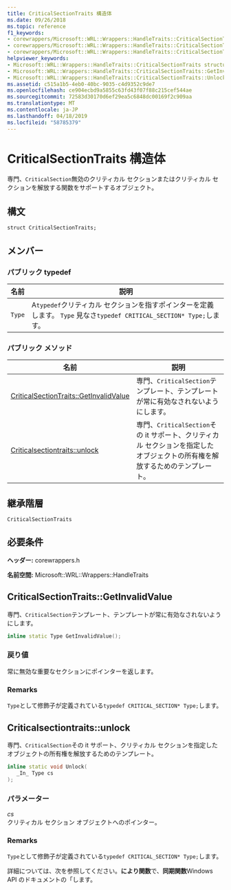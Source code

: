 ```yaml
---
title: CriticalSectionTraits 構造体
ms.date: 09/26/2018
ms.topic: reference
f1_keywords:
- corewrappers/Microsoft::WRL::Wrappers::HandleTraits::CriticalSectionTraits
- corewrappers/Microsoft::WRL::Wrappers::HandleTraits::CriticalSectionTraits::GetInvalidValue
- corewrappers/Microsoft::WRL::Wrappers::HandleTraits::CriticalSectionTraits::Unlock
helpviewer_keywords:
- Microsoft::WRL::Wrappers::HandleTraits::CriticalSectionTraits structure
- Microsoft::WRL::Wrappers::HandleTraits::CriticalSectionTraits::GetInvalidValue method
- Microsoft::WRL::Wrappers::HandleTraits::CriticalSectionTraits::Unlock method
ms.assetid: c515a1b5-4eb0-40bc-9035-c4d9352c9de7
ms.openlocfilehash: ce904ecbd9a5855c63fd43f07f88c215cef544ae
ms.sourcegitcommit: 72583d30170d6ef29ea5c6848dc00169f2c909aa
ms.translationtype: MT
ms.contentlocale: ja-JP
ms.lasthandoff: 04/18/2019
ms.locfileid: "58785379"
---
```

# <a name="criticalsectiontraits-structure"></a>CriticalSectionTraits 構造体

専門、`CriticalSection`無効のクリティカル セクションまたはクリティカル セクションを解放する関数をサポートするオブジェクト。

## <a name="syntax"></a>構文

```
struct CriticalSectionTraits;
```

## <a name="members"></a>メンバー

### <a name="public-typedefs"></a>パブリック typedef

名前   | 説明
------ | -----------------------------------------------------------------------------------------------------------------
`Type` | A`typedef`クリティカル セクションを指すポインターを定義します。 `Type` 見なさ`typedef CRITICAL_SECTION* Type;`します。

### <a name="public-methods"></a>パブリック メソッド

名前                                                       | 説明
---------------------------------------------------------- | -----------------
[CriticalSectionTraits::GetInvalidValue](#getinvalidvalue) | 専門、`CriticalSection`テンプレート、テンプレートが常に有効なされないようにします。
[Criticalsectiontraits::unlock](#unlock)                   | 専門、`CriticalSection`その it サポート、クリティカル セクションを指定したオブジェクトの所有権を解放するためのテンプレート。

## <a name="inheritance-hierarchy"></a>継承階層

`CriticalSectionTraits`

## <a name="requirements"></a>必要条件

**ヘッダー:** corewrappers.h

**名前空間:** Microsoft::WRL::Wrappers::HandleTraits

## <a name="getinvalidvalue"></a>CriticalSectionTraits::GetInvalidValue

専門、`CriticalSection`テンプレート、テンプレートが常に有効なされないようにします。

```cpp
inline static Type GetInvalidValue();
```

### <a name="return-value"></a>戻り値

常に無効な重要なセクションにポインターを返します。

### <a name="remarks"></a>Remarks

`Type`として修飾子が定義されている`typedef CRITICAL_SECTION* Type;`します。

## <a name="unlock"></a>Criticalsectiontraits::unlock

専門、`CriticalSection`その it サポート、クリティカル セクションを指定したオブジェクトの所有権を解放するためのテンプレート。

```cpp
inline static void Unlock(
   _In_ Type cs
);
```

### <a name="parameters"></a>パラメーター

*cs*<br/>
クリティカル セクション オブジェクトへのポインター。

### <a name="remarks"></a>Remarks

`Type`として修飾子が定義されている`typedef CRITICAL_SECTION* Type;`します。

詳細については、次を参照してください。**により関数**で、**同期関数**Windows API のドキュメントの「します。
